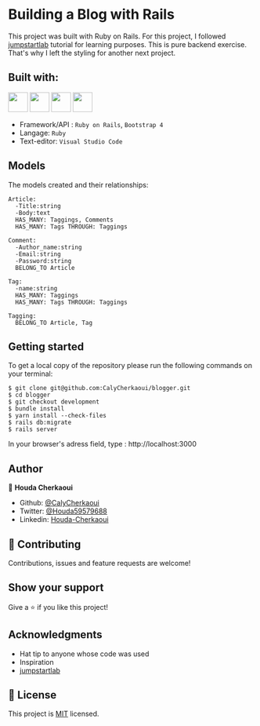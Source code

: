 # Building a Blog with Rails

This project was built with Ruby on Rails. 
For this project, I followed [jumpstartlab](http://tutorials.jumpstartlab.com/projects/blogger.html) tutorial for learning purposes.
This is pure backend exercise. That's why I left the styling for another next project.

## Built with:

<a href="#" target="_blank"><img height="40" src="https://www.vectorlogo.zone/logos/ruby-lang/ruby-lang-horizontal.svg"></a>
<a href="#" target="_blank"><img height="40" src="https://www.vectorlogo.zone/logos/git-scm/git-scm-ar21.svg"></a>
<a href="#" target="_blank"><img height="40" src="https://www.vectorlogo.zone/logos/getbootstrap/getbootstrap-icon.svg"></a>
<a href="#" target="_blank"><img height="40" src="https://www.vectorlogo.zone/logos/w3_html5/w3_html5-ar21.svg"></a>

- Framework/API : ``Ruby on Rails``, ``Bootstrap 4``
- Langage: ``Ruby``
- Text-editor: ``Visual Studio Code``


## Models

The models created and their relationships:
```
Article:
  -Title:string
  -Body:text
  HAS_MANY: Taggings, Comments
  HAS_MANY: Tags THROUGH: Taggings
```

```
Comment:
  -Author_name:string
  -Email:string
  -Password:string
  BELONG_TO Article
```

```
Tag:
  -name:string
  HAS_MANY: Taggings
  HAS_MANY: Tags THROUGH: Taggings
```

```
Tagging:
  BELONG_TO Article, Tag
```

## Getting started

To get a local copy of the repository please run the following commands on your terminal:

```
$ git clone git@github.com:CalyCherkaoui/blogger.git
$ cd blogger
$ git checkout development
$ bundle install
$ yarn install --check-files
$ rails db:migrate
$ rails server
```
In your browser's adress field, type : http://localhost:3000

## Author

👤 **Houda Cherkaoui**

- Github: [@CalyCherkaoui](https://github.com/CalyCherkaoui)
- Twitter: [@Houda59579688](https://twitter.com/Houda59579688)
- Linkedin: [Houda-Cherkaoui](https://www.linkedin.com/in/houda-cherkaoui-64106395/)


## 🤝 Contributing

Contributions, issues and feature requests are welcome!

## Show your support

Give a ⭐️ if you like this project!

## Acknowledgments

- Hat tip to anyone whose code was used
- Inspiration
- [jumpstartlab](http://tutorials.jumpstartlab.com/projects/blogger.html) 

## 📝 License

This project is [MIT]() licensed.
